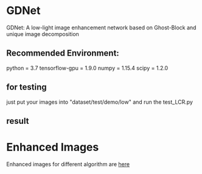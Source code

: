 # GDNet
GDNet: A low-light image enhancement network based on Ghost-Block and unique image decomposition

## Recommended Environment:
 python = 3.7
 tensorflow-gpu = 1.9.0
 numpy = 1.15.4
 scipy = 1.2.0
 
## for testing
just put your images into "dataset/test/demo/low" and run the test_LCR.py

## result
[]([./__pycache__/Fig6.png](https://github.com/xpp0429/GDNet/blob/master/__pycache__/Fig6.png))

# Enhanced Images
Enhanced images for different algorithm are [here]()
